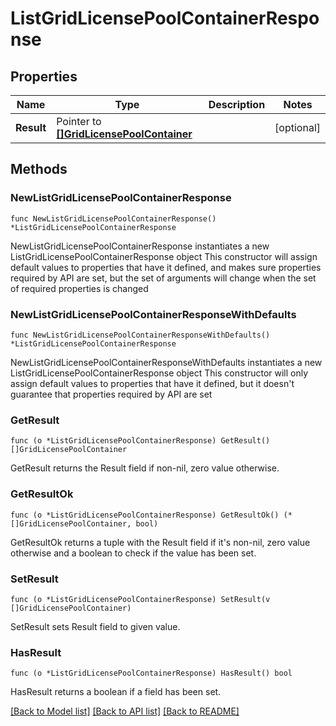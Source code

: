 # ListGridLicensePoolContainerResponse

## Properties

Name | Type | Description | Notes
------------ | ------------- | ------------- | -------------
**Result** | Pointer to [**[]GridLicensePoolContainer**](GridLicensePoolContainer.md) |  | [optional] 

## Methods

### NewListGridLicensePoolContainerResponse

`func NewListGridLicensePoolContainerResponse() *ListGridLicensePoolContainerResponse`

NewListGridLicensePoolContainerResponse instantiates a new ListGridLicensePoolContainerResponse object
This constructor will assign default values to properties that have it defined,
and makes sure properties required by API are set, but the set of arguments
will change when the set of required properties is changed

### NewListGridLicensePoolContainerResponseWithDefaults

`func NewListGridLicensePoolContainerResponseWithDefaults() *ListGridLicensePoolContainerResponse`

NewListGridLicensePoolContainerResponseWithDefaults instantiates a new ListGridLicensePoolContainerResponse object
This constructor will only assign default values to properties that have it defined,
but it doesn't guarantee that properties required by API are set

### GetResult

`func (o *ListGridLicensePoolContainerResponse) GetResult() []GridLicensePoolContainer`

GetResult returns the Result field if non-nil, zero value otherwise.

### GetResultOk

`func (o *ListGridLicensePoolContainerResponse) GetResultOk() (*[]GridLicensePoolContainer, bool)`

GetResultOk returns a tuple with the Result field if it's non-nil, zero value otherwise
and a boolean to check if the value has been set.

### SetResult

`func (o *ListGridLicensePoolContainerResponse) SetResult(v []GridLicensePoolContainer)`

SetResult sets Result field to given value.

### HasResult

`func (o *ListGridLicensePoolContainerResponse) HasResult() bool`

HasResult returns a boolean if a field has been set.


[[Back to Model list]](../README.md#documentation-for-models) [[Back to API list]](../README.md#documentation-for-api-endpoints) [[Back to README]](../README.md)


